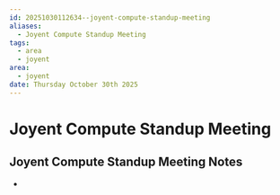 ```yaml
---
id: 20251030112634--joyent-compute-standup-meeting
aliases:
  - Joyent Compute Standup Meeting
tags:
  - area
  - joyent
area:
  - joyent
date: Thursday October 30th 2025
---
```


# Joyent Compute Standup Meeting

## Joyent Compute Standup Meeting Notes

-
